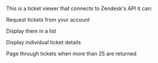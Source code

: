 This is a ticket viewer that connects to Zendesk's API it can:

Request tickets from your account		

Display them in a list

Display individual ticket details

Page through tickets when more than 25 are returned
